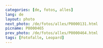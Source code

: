 ```yaml
---
categories: [de, fotos, alles]
lang: de
layout: photo
next_photo: /de/fotos/alles/P0000131.html
picname: P0000465
prev_photo: /de/fotos/alles/P0000464.html
tags: [Fotofalle, Leopard]
---
```

